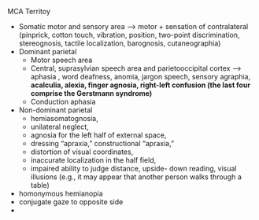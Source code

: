 MCA Territoy 
- Somatic motor and sensory area --> motor + sensation of contralateral (pinprick, cotton touch, vibration, position, two-point discrimination, stereognosis, tactile localization, barognosis, cutaneographia)
- Dominant parietal 
	- Motor speech area
	- Central, suprasylvian speech area and parietooccipital cortex --> aphasia , word deafness, anomia, jargon speech, sensory agraphia, **acalculia, alexia, finger agnosia, right-left confusion (the last four comprise the Gerstmann syndrome)**
	- Conduction aphasia 
- Non-dominant parietal 
	- hemiasomatognosia, 
	- unilateral neglect, 
	- agnosia for the left half of external space, 
	- dressing “apraxia,” constructional “apraxia,” 
	- distortion of visual coordinates, 
	- inaccurate localization in the half field,
	- impaired ability to judge distance, upside- down reading, visual illusions (e.g., it may appear that another person walks through a table)
- homonymous hemianopia 
- conjugate gaze to opposite side 
- 